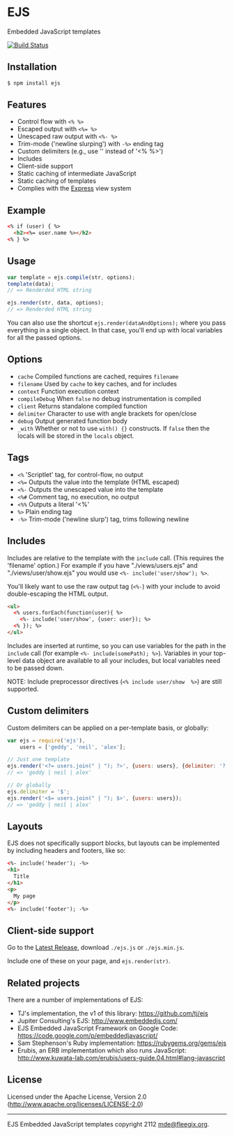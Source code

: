 # EJS

Embedded JavaScript templates

[![Build Status](https://travis-ci.org/mde/ejs.svg?branch=master)](https://travis-ci.org/mde/ejs)

## Installation

```bash
$ npm install ejs
```

## Features

  * Control flow with `<% %>`
  * Escaped output with `<%= %>`
  * Unescaped raw output with `<%- %>`
  * Trim-mode ('newline slurping') with `-%>` ending tag
  * Custom delimiters (e.g., use '<? ?>' instead of '<% %>')
  * Includes
  * Client-side support
  * Static caching of intermediate JavaScript
  * Static caching of templates
  * Complies with the [Express](http://expressjs.com) view system

## Example

```html
<% if (user) { %>
  <h2><%= user.name %></h2>
<% } %>
```

## Usage

```javascript
var template = ejs.compile(str, options);
template(data);
// => Renderded HTML string

ejs.render(str, data, options);
// => Renderded HTML string
```

You can also use the shortcut `ejs.render(dataAndOptions);` where you pass
everything in a single object. In that case, you'll end up with local variables
for all the passed options.

## Options

  - `cache`           Compiled functions are cached, requires `filename`
  - `filename`        Used by `cache` to key caches, and for includes
  - `context`         Function execution context
  - `compileDebug`    When `false` no debug instrumentation is compiled
  - `client`          Returns standalone compiled function
  - `delimiter`       Character to use with angle brackets for open/close
  - `debug`           Output generated function body
  - `_with`           Whether or not to use `with() {}` constructs. If `false`
                      then the locals will be stored in the `locals` object.

## Tags

  - `<%`              'Scriptlet' tag, for control-flow, no output
  - `<%=`             Outputs the value into the template (HTML escaped)
  - `<%-`             Outputs the unescaped value into the template
  - `<%#`             Comment tag, no execution, no output
  - `<%%`             Outputs a literal '<%'
  - `%>`              Plain ending tag
  - `-%>`             Trim-mode ('newline slurp') tag, trims following newline

## Includes

Includes are relative to the template with the `include` call. (This
requires the 'filename' option.) For example if you have "./views/users.ejs" and
"./views/user/show.ejs" you would use `<%- include('user/show'); %>`.

You'll likely want to use the raw output tag (`<%-`) with your include to avoid
double-escaping the HTML output.

```html
<ul>
  <% users.forEach(function(user){ %>
    <%- include('user/show', {user: user}); %>
  <% }); %>
</ul>
```

Includes are inserted at runtime, so you can use variables for the path in the
`include` call (for example `<%- include(somePath); %>`). Variables in your
top-level data object are available to all your includes, but local variables
need to be passed down.

NOTE: Include preprocessor directives (`<% include user/show  %>`) are
still supported.

## Custom delimiters

Custom delimiters can be applied on a per-template basis, or globally:

```javascript
var ejs = require('ejs'),
    users = ['geddy', 'neil', 'alex'];

// Just one template
ejs.render('<?= users.join(" | "); ?>', {users: users}, {delimiter: '?'});
// => 'geddy | neil | alex'

// Or globally
ejs.delimiter = '$';
ejs.render('<$= users.join(" | "); $>', {users: users});
// => 'geddy | neil | alex'
```

## Layouts

EJS does not specifically support blocks, but layouts can be implemented by
including headers and footers, like so:


```html
<%- include('header'); -%>
<h1>
  Title
</h1>
<p>
  My page
</p>
<%- include('footer'); -%>
```

## Client-side support

Go to the [Latest Release](https://github.com/mde/ejs/releases/latest), download
`./ejs.js` or `./ejs.min.js`.

Include one of these on your page, and `ejs.render(str)`.

## Related projects

There are a number of implementations of EJS:

 * TJ's implementation, the v1 of this library: https://github.com/tj/ejs
 * Jupiter Consulting's EJS: http://www.embeddedjs.com/
 * EJS Embedded JavaScript Framework on Google Code: https://code.google.com/p/embeddedjavascript/
 * Sam Stephenson's Ruby implementation: https://rubygems.org/gems/ejs
 * Erubis, an ERB implementation which also runs JavaScript: http://www.kuwata-lab.com/erubis/users-guide.04.html#lang-javascript

## License

Licensed under the Apache License, Version 2.0
(<http://www.apache.org/licenses/LICENSE-2.0>)

- - -
EJS Embedded JavaScript templates copyright 2112
mde@fleegix.org.


